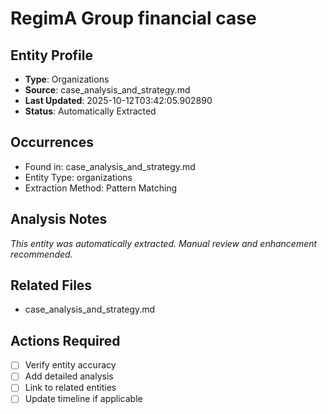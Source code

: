 # RegimA Group financial case

## Entity Profile
- **Type**: Organizations
- **Source**: case_analysis_and_strategy.md
- **Last Updated**: 2025-10-12T03:42:05.902890
- **Status**: Automatically Extracted

## Occurrences
- Found in: case_analysis_and_strategy.md
- Entity Type: organizations
- Extraction Method: Pattern Matching

## Analysis Notes
*This entity was automatically extracted. Manual review and enhancement recommended.*

## Related Files
- case_analysis_and_strategy.md

## Actions Required
- [ ] Verify entity accuracy
- [ ] Add detailed analysis
- [ ] Link to related entities
- [ ] Update timeline if applicable
